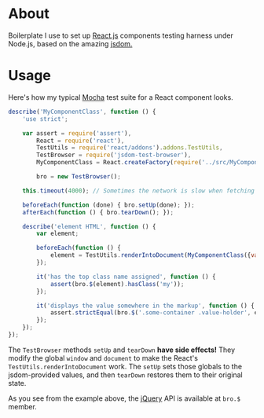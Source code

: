 # About

Boilerplate I use to set up [React.js](http://facebook.github.io/react/) components testing harness
under Node.js, based on the amazing [jsdom.](https://github.com/tmpvar/jsdom)

# Usage

Here's how my typical [Mocha](http://mochajs.org/) test suite for a React component looks.

```javascript    
describe('MyComponentClass', function () {
    'use strict';

    var assert = require('assert'),
        React = require('react'),
        TestUtils = require('react/addons').addons.TestUtils,
        TestBrowser = require('jsdom-test-browser'),
        MyComponentClass = React.createFactory(require('../src/MyComponentClass')),

        bro = new TestBrowser();

    this.timeout(4000); // Sometimes the network is slow when fetching jQuery from Google CDN

    beforeEach(function (done) { bro.setUp(done); });
    afterEach(function () { bro.tearDown(); });

    describe('element HTML', function () {
        var element;

        beforeEach(function () {
            element = TestUtils.renderIntoDocument(MyComponentClass({value: 42})).getDOMNode();
        });

        it('has the top class name assigned', function () {
            assert(bro.$(element).hasClass('my'));
        });

        it('displays the value somewhere in the markup', function () {
            assert.strictEqual(bro.$('.some-container .value-holder', element).val(), '42');
        });
    });
});
```

The `TestBrowser` methods `setUp` and `tearDown` **have side effects!** They modify the global
`window` and `document` to make the React's `TestUtils.renderIntoDocument` work. The `setUp` sets
those globals to the jsdom-provided values, and then `tearDown` restores them to their original
state.

As you see from the example above, the [jQuery](http://jquery.com/) API is available at `bro.$`
member.
